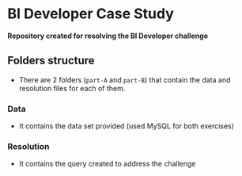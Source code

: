 # BI Developer Case Study

**Repository created for resolving the BI Developer challenge**

## Folders structure

- There are 2 folders (`part-A` and `part-B`) that contain the data and resolution files for each of them.

### Data

- It contains the data set provided (used MySQL for both exercises)

### Resolution

- It contains the query created to address the challenge

